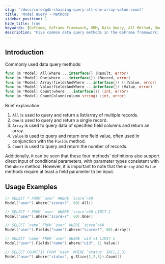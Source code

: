 ```yaml
---
slug: '/docs/core/gdb-chaining-query-all-one-array-value-count'
title: 'Model Query - Methods'
sidebar_position: 1
hide_title: true
keywords: [GoFrame, GoFrame Framework, ORM, Data Query, All Method, One Method, Array Method, Value Method, Count Method, CountColumn Method]
description: "Five common data query methods in the GoFrame framework: All, One, Array, Value, and Count. These methods allow you to easily retrieve multiple or single records from the database and support direct input of conditional parameters. Through example code, you'll learn how to efficiently perform database operations in GoFrame."
---
```


## Introduction
Commonly used data query methods:

```go
func (m *Model) All(where ...interface{} (Result, error)
func (m *Model) One(where ...interface{}) (Record, error)
func (m *Model) Array(fieldsAndWhere ...interface{}) ([]Value, error)
func (m *Model) Value(fieldsAndWhere ...interface{}) (Value, error)
func (m *Model) Count(where ...interface{}) (int, error)
func (m *Model) CountColumn(column string) (int, error)
```

Brief explanation:

1. `All` is used to query and return a list/array of multiple records.
2. `One` is used to query and return a single record.
3. `Array` is used to query data of specified field columns and return an array.
4. `Value` is used to query and return one field value, often used in conjunction with the `Fields` method.
5. `Count` is used to query and return the number of records.

Additionally, it can be seen that these four methods' definitions also support direct input of conditional parameters, with parameter types consistent with the `Where` method. However, it is important to note that the `Array` and `Value` methods require at least a field parameter to be input.

## Usage Examples

```go
// SELECT * FROM `user` WHERE `score`>60
Model("user").Where("score>?", 60).All()

// SELECT * FROM `user` WHERE `score`>60 LIMIT 1
Model("user").Where("score>?", 60).One()

// SELECT `name` FROM `user` WHERE `score`>60
Model("user").Fields("name").Where("score>?", 60).Array()

// SELECT `name` FROM `user` WHERE `uid`=1 LIMIT 1
Model("user").Fields("name").Where("uid", 1).Value()

// SELECT COUNT(1) FROM `user` WHERE `status` IN(1,2,3)
Model("user").Where("status", g.Slice{1,2,3}).Count()
```
